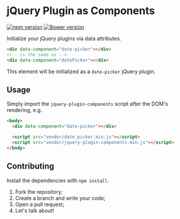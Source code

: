# jQuery Plugin as Components

[![npm version](https://badge.fury.io/js/jquery-plugin-components.svg)](https://badge.fury.io/js/jquery-plugin-components)
[![Bower version](https://badge.fury.io/bo/jquery-plugin-components.svg)](https://badge.fury.io/bo/jquery-plugin-components)

Initialize your jQuery plugins via data attributes.

```html
<div data-component="date-picker"></div>
<!-- is the same as -->
<div data-component="datePicker"></div>
```

This element will be initialized as a `date-picker` jQuery plugin.

## Usage

Simply import the `jquery-plugin-components` script after the DOM's rendering, e.g.

```html
<body>
  <div data-component="date-picker"></div>

  <script src="vendor/date_picker.min.js"></script>
  <script src="vendor/jquery-plugin-components.min.js"></script>
</body>
```

## Contributing

Install the dependencies with `npm install`.

1. Fork the repository;
1. Create a branch and write your code;
1. Open a pull request;
1. Let's talk about!
